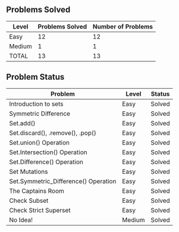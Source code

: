 Problems Solved
---
|Level|Problems Solved|Number of Problems|
|-----|---------------|------------------|
|Easy|12|12|
|Medium|1|1|
|TOTAL|13|13|


Problem Status
---
|Problem|Level|Status|
|-------|-----|------|
|Introduction to sets|Easy|Solved|
|Symmetric Difference|Easy|Solved|
|Set.add()|Easy|Solved|
|Set.discard(), .remove(), .pop()|Easy|Solved|
|Set.union() Operation|Easy|Solved|
|Set.Intersection() Operation|Easy|Solved|
|Set.Difference() Operation|Easy|Solved|
|Set Mutations|Easy|Solved|
|Set.Symmetric_Difference() Operation|Easy|Solved|
|The Captains Room|Easy|Solved|
|Check Subset|Easy|Solved|
|Check Strict Superset|Easy|Solved|
|No Idea!|Medium|Solved|
